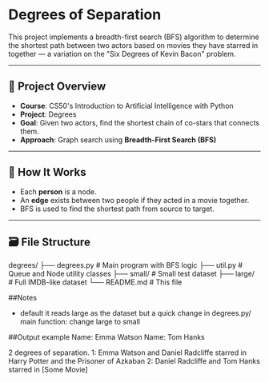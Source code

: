 # Degrees of Separation

This project implements a breadth-first search (BFS) algorithm to determine the shortest path between two actors based on movies they have starred in together — a variation on the "Six Degrees of Kevin Bacon" problem.

---

## 📁 Project Overview

- **Course**: CS50's Introduction to Artificial Intelligence with Python
- **Project**: Degrees
- **Goal**: Given two actors, find the shortest chain of co-stars that connects them.
- **Approach**: Graph search using **Breadth-First Search (BFS)**

---

## 🧠 How It Works

- Each **person** is a node.
- An **edge** exists between two people if they acted in a movie together.
- BFS is used to find the shortest path from source to target.

---

## 🗃️ File Structure

degrees/
├── degrees.py # Main program with BFS logic
├── util.py # Queue and Node utility classes
├── small/ # Small test dataset
├── large/ # Full IMDB-like dataset
└── README.md # This file

##Notes
- default it reads large as the dataset but a quick change in degrees.py/ main function: change large to small

##Output example
Name: Emma Watson
Name: Tom Hanks

2 degrees of separation.
1: Emma Watson and Daniel Radcliffe starred in Harry Potter and the Prisoner of Azkaban
2: Daniel Radcliffe and Tom Hanks starred in [Some Movie]
